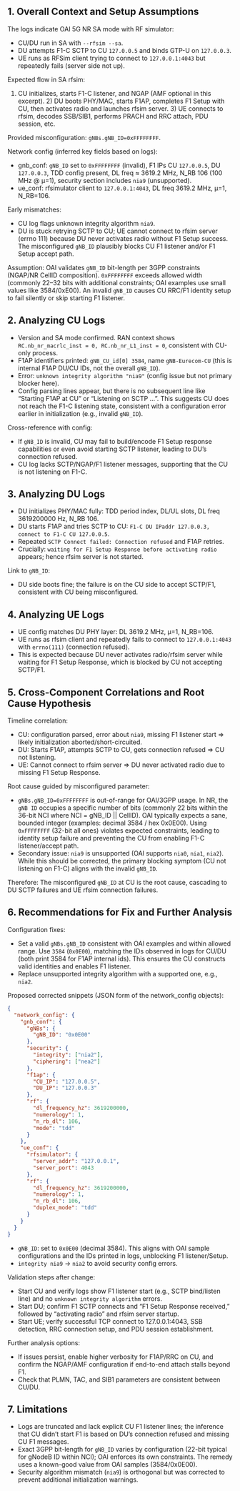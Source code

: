 ## 1. Overall Context and Setup Assumptions
The logs indicate OAI 5G NR SA mode with RF simulator:
- CU/DU run in SA with `--rfsim --sa`.
- DU attempts F1-C SCTP to CU `127.0.0.5` and binds GTP-U on `127.0.0.3`.
- UE runs as RFSim client trying to connect to `127.0.0.1:4043` but repeatedly fails (server side not up).

Expected flow in SA rfsim:
1) CU initializes, starts F1-C listener, and NGAP (AMF optional in this excerpt). 2) DU boots PHY/MAC, starts F1AP, completes F1 Setup with CU, then activates radio and launches rfsim server. 3) UE connects to rfsim, decodes SSB/SIB1, performs PRACH and RRC attach, PDU session, etc.

Provided misconfiguration: `gNBs.gNB_ID=0xFFFFFFFF`.

Network config (inferred key fields based on logs):
- gnb_conf: `gNB_ID` set to `0xFFFFFFFF` (invalid), F1 IPs CU `127.0.0.5`, DU `127.0.0.3`, TDD config present, DL freq ≈ 3619.2 MHz, N_RB 106 (100 MHz @ µ=1), security section includes `nia9` (unsupported).
- ue_conf: rfsimulator client to `127.0.0.1:4043`, DL freq 3619.2 MHz, µ=1, N_RB=106.

Early mismatches:
- CU log flags unknown integrity algorithm `nia9`.
- DU is stuck retrying SCTP to CU; UE cannot connect to rfsim server (errno 111) because DU never activates radio without F1 Setup success. The misconfigured `gNB_ID` plausibly blocks CU F1 listener and/or F1 Setup accept path.

Assumption: OAI validates `gNB_ID` bit-length per 3GPP constraints (NGAP/NR CellID composition). `0xFFFFFFFF` exceeds allowed width (commonly 22–32 bits with additional constraints; OAI examples use small values like 3584/0xE00). An invalid `gNB_ID` causes CU RRC/F1 identity setup to fail silently or skip starting F1 listener.

## 2. Analyzing CU Logs
- Version and SA mode confirmed. RAN context shows `RC.nb_nr_macrlc_inst = 0, RC.nb_nr_L1_inst = 0`, consistent with CU-only process.
- F1AP identifiers printed: `gNB_CU_id[0] 3584`, name `gNB-Eurecom-CU` (this is internal F1AP DU/CU IDs, not the overall `gNB_ID`).
- Error: `unknown integrity algorithm "nia9"` (config issue but not primary blocker here).
- Config parsing lines appear, but there is no subsequent line like “Starting F1AP at CU” or “Listening on SCTP …”. This suggests CU does not reach the F1-C listening state, consistent with a configuration error earlier in initialization (e.g., invalid `gNB_ID`).

Cross-reference with config:
- If `gNB_ID` is invalid, CU may fail to build/encode F1 Setup response capabilities or even avoid starting SCTP listener, leading to DU’s connection refused.
- CU log lacks SCTP/NGAP/F1 listener messages, supporting that the CU is not listening on F1-C.

## 3. Analyzing DU Logs
- DU initializes PHY/MAC fully: TDD period index, DL/UL slots, DL freq 3619200000 Hz, N_RB 106.
- DU starts F1AP and tries SCTP to CU: `F1-C DU IPaddr 127.0.0.3, connect to F1-C CU 127.0.0.5`.
- Repeated `SCTP Connect failed: Connection refused` and F1AP retries.
- Crucially: `waiting for F1 Setup Response before activating radio` appears; hence rfsim server is not started.

Link to `gNB_ID`:
- DU side boots fine; the failure is on the CU side to accept SCTP/F1, consistent with CU being misconfigured.

## 4. Analyzing UE Logs
- UE config matches DU PHY layer: DL 3619.2 MHz, µ=1, N_RB=106.
- UE runs as rfsim client and repeatedly fails to connect to `127.0.0.1:4043` with `errno(111)` (connection refused).
- This is expected because DU never activates radio/rfsim server while waiting for F1 Setup Response, which is blocked by CU not accepting SCTP/F1.

## 5. Cross-Component Correlations and Root Cause Hypothesis
Timeline correlation:
- CU: configuration parsed, error about `nia9`, missing F1 listener start ⇒ likely initialization aborted/short-circuited.
- DU: Starts F1AP, attempts SCTP to CU, gets connection refused ⇒ CU not listening.
- UE: Cannot connect to rfsim server ⇒ DU never activated radio due to missing F1 Setup Response.

Root cause guided by misconfigured parameter:
- `gNBs.gNB_ID=0xFFFFFFFF` is out-of-range for OAI/3GPP usage. In NR, the `gNB ID` occupies a specific number of bits (commonly 22 bits within the 36-bit NCI where NCI = gNB_ID || CellID). OAI typically expects a sane, bounded integer (examples: decimal 3584 / hex 0x0E00). Using `0xFFFFFFFF` (32-bit all ones) violates expected constraints, leading to identity setup failure and preventing the CU from enabling F1-C listener/accept path.
- Secondary issue: `nia9` is unsupported (OAI supports `nia0`, `nia1`, `nia2`). While this should be corrected, the primary blocking symptom (CU not listening on F1-C) aligns with the invalid `gNB_ID`.

Therefore: The misconfigured `gNB_ID` at CU is the root cause, cascading to DU SCTP failures and UE rfsim connection failures.

## 6. Recommendations for Fix and Further Analysis
Configuration fixes:
- Set a valid `gNBs.gNB_ID` consistent with OAI examples and within allowed range. Use `3584` (`0x0E00`), matching the IDs observed in logs for CU/DU (both print 3584 for F1AP internal ids). This ensures the CU constructs valid identities and enables F1 listener.
- Replace unsupported integrity algorithm with a supported one, e.g., `nia2`.

Proposed corrected snippets (JSON form of the network_config objects):
```json
{
  "network_config": {
    "gnb_conf": {
      "gNBs": {
        "gNB_ID": "0x0E00"
      },
      "security": {
        "integrity": ["nia2"],
        "ciphering": ["nea2"]
      },
      "f1ap": {
        "CU_IP": "127.0.0.5",
        "DU_IP": "127.0.0.3"
      },
      "rf": {
        "dl_frequency_hz": 3619200000,
        "numerology": 1,
        "n_rb_dl": 106,
        "mode": "tdd"
      }
    },
    "ue_conf": {
      "rfsimulator": {
        "server_addr": "127.0.0.1",
        "server_port": 4043
      },
      "rf": {
        "dl_frequency_hz": 3619200000,
        "numerology": 1,
        "n_rb_dl": 106,
        "duplex_mode": "tdd"
      }
    }
  }
}
```
- `gNB_ID`: set to `0x0E00` (decimal 3584). This aligns with OAI sample configurations and the IDs printed in logs, unblocking F1 listener/Setup.
- `integrity nia9` → `nia2` to avoid security config errors.

Validation steps after change:
- Start CU and verify logs show F1 listener start (e.g., SCTP bind/listen line) and no `unknown integrity algorithm` errors.
- Start DU; confirm F1 SCTP connects and “F1 Setup Response received,” followed by “activating radio” and rfsim server startup.
- Start UE; verify successful TCP connect to 127.0.0.1:4043, SSB detection, RRC connection setup, and PDU session establishment.

Further analysis options:
- If issues persist, enable higher verbosity for F1AP/RRC on CU, and confirm the NGAP/AMF configuration if end-to-end attach stalls beyond F1.
- Check that PLMN, TAC, and SIB1 parameters are consistent between CU/DU.

## 7. Limitations
- Logs are truncated and lack explicit CU F1 listener lines; the inference that CU didn’t start F1 is based on DU’s connection refused and missing CU F1 messages.
- Exact 3GPP bit-length for `gNB_ID` varies by configuration (22-bit typical for gNodeB ID within NCI); OAI enforces its own constraints. The remedy uses a known-good value from OAI samples (3584/0x0E00).
- Security algorithm mismatch (`nia9`) is orthogonal but was corrected to prevent additional initialization warnings.